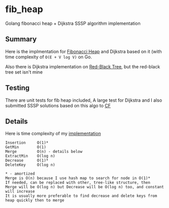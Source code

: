 # fib_heap
Golang fibonacci heap + Dijkstra SSSP algorithm implementation

## Summary
Here is the implmentation for [Fibonacci Heap](https://en.wikipedia.org/wiki/Fibonacci_heap) and Dijkstra based on it (with time complexity of `O(E + V log V)`  on Go.

Also there is Dijkstra implementation on [Red-Black Tree](https://en.wikipedia.org/wiki/Red%E2%80%93black_tree), but the red-black tree set isn't mine

## Testing
There are unit tests for fib heap included, A large test for Dijkstra and I also submitted SSSP solutions based on this algo to [CF](https://codeforces.com/contest/20/submission/125209707)


## Details
  Here is time complexity of my [implementation](pkg/fib_heap/FibonacciHeap.go)
	
    Insertion     O(1)*
	GetMin        O(1)
	Merge         O(n) - details below
	ExtractMin    O(log n)
    Decrease      O(1)*
	DeleteKey     O(log n)
	  
    * - amortized
	Merge is O(n) because I use hash map to search for node in O(1)*
	If needed, can be replaced with other, tree-like structure, then
	Merge will be O(log n) but Decrease will be O(log n) too, and constant will increase
	It is usually more preferable to find decrease and delete keys from heap quickly then to merge

